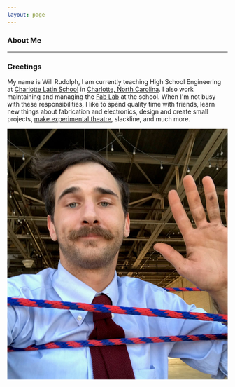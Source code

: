 ```yaml
---
layout: page
---
```

### About Me
---
### Greetings
  My name is Will Rudolph, I am currently teaching High School Engineering at [Charlotte Latin School](https://www.charlottelatin.org/) in [Charlotte, North Carolina](https://www.google.com/maps?q=charlotte+north+carolina&rlz=1C1CHBF_enUS802US803&um=1&ie=UTF-8&sa=X&ved=2ahUKEwjAqsSr7MzmAhWDGs0KHddFAHkQ_AUoAXoECBQQAw). I also work maintaining and managing the [Fab Lab](https://www.fablabs.io/labs/fablabcharlottelatin) at the school. When I'm not busy with these responsibilities, I like to spend quality time with friends, learn new things about fabrication and electronics, design and create small projects, [make experimental theatre](https://www.instagram.com/xoxo.clt/), slackline, and much more. 
  
![Me Working on a Performance](/images/me_Widdershin.JPG)
